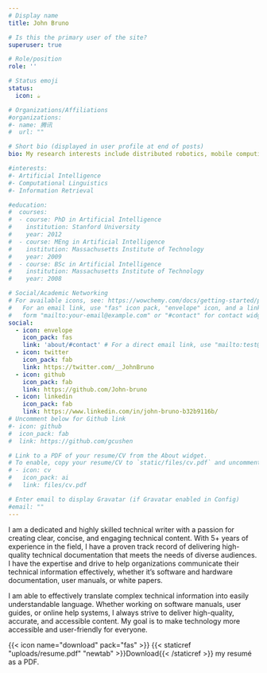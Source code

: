 ```yaml
---
# Display name
title: John Bruno

# Is this the primary user of the site?
superuser: true

# Role/position
role: ''

# Status emoji
status:
  icon: ☕️

# Organizations/Affiliations
#organizations:
#- name: 腾讯
#  url: ""

# Short bio (displayed in user profile at end of posts)
bio: My research interests include distributed robotics, mobile computing and programmable matter.

#interests:
#- Artificial Intelligence
#- Computational Linguistics
#- Information Retrieval

#education:
#  courses:
#  - course: PhD in Artificial Intelligence
#    institution: Stanford University
#    year: 2012
#  - course: MEng in Artificial Intelligence
#    institution: Massachusetts Institute of Technology
#    year: 2009
#  - course: BSc in Artificial Intelligence
#    institution: Massachusetts Institute of Technology
#    year: 2008

# Social/Academic Networking
# For available icons, see: https://wowchemy.com/docs/getting-started/page-builder/#icons
#   For an email link, use "fas" icon pack, "envelope" icon, and a link in the
#   form "mailto:your-email@example.com" or "#contact" for contact widget.
social:
  - icon: envelope
    icon_pack: fas
    link: 'about/#contact' # For a direct email link, use "mailto:test@example.org".
  - icon: twitter
    icon_pack: fab
    link: https://twitter.com/__JohnBruno
  - icon: github
    icon_pack: fab
    link: https://github.com/John-bruno
  - icon: linkedin
    icon_pack: fab
    link: https://www.linkedin.com/in/john-bruno-b32b9116b/
# Uncomment below for Github link
#- icon: github
#  icon_pack: fab
#  link: https://github.com/gcushen

# Link to a PDF of your resume/CV from the About widget.
# To enable, copy your resume/CV to `static/files/cv.pdf` and uncomment the lines below.
# - icon: cv
#   icon_pack: ai
#   link: files/cv.pdf

# Enter email to display Gravatar (if Gravatar enabled in Config)
#email: ""
---
```


I am a dedicated and highly skilled technical writer with a passion for creating clear, concise, and engaging technical content. With 5+ years of experience in the field, I have a proven track record of delivering high-quality technical documentation that meets the needs of diverse audiences. I have the expertise and drive to help organizations communicate their technical information effectively, whether it’s software and hardware documentation, user manuals, or white papers.

 I am able to effectively translate complex technical information into easily understandable language. Whether working on software manuals, user guides, or online help systems, I always strive to deliver high-quality, accurate, and accessible content. My goal is to make technology more accessible and user-friendly for everyone.

{{< icon name="download" pack="fas" >}} {{< staticref "uploads/resume.pdf" "newtab" >}}Download{{< /staticref >}} my resumé as a PDF.
